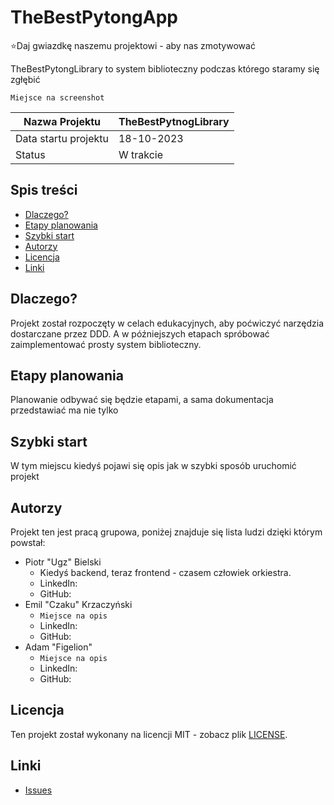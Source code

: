 # TheBestPytongApp
⭐Daj gwiazdkę naszemu projektowi - aby nas zmotywować

TheBestPytongLibrary to system biblioteczny podczas którego staramy się zgłębić 

`Miejsce na screenshot`

| Nazwa Projektu       | TheBestPytnogLibrary |
|----------------------|----------------------|
| Data startu projektu | 18-10-2023           |
| Status               | W trakcie            |

## Spis treści
 - [Dlaczego?](#dlaczego)
 - [Etapy planowania](#etapy-planowania)
 - [Szybki start](#szybki-start)
 - [Autorzy](#autorzy)
 - [Licencja](#licencja)
 - [Linki](#linki)

## Dlaczego?
Projekt został rozpoczęty w celach edukacyjnych, aby poćwiczyć narzędzia dostarczane przez DDD. A w późniejszych etapach spróbować zaimplementować prosty system biblioteczny.

## Etapy planowania
Planowanie odbywać się będzie etapami, a sama dokumentacja przedstawiać ma nie tylko 

### 

## Szybki start

W tym miejscu kiedyś pojawi się opis jak w szybki sposób uruchomić projekt

## Autorzy
Projekt ten jest pracą grupowa, poniżej znajduje się lista ludzi dzięki którym powstał:
 - Piotr "Ugz" Bielski
   - Kiedyś backend, teraz frontend - czasem człowiek orkiestra.
   - LinkedIn:
   - GitHub:
 - Emil "Czaku" Krzaczyński
   - `Miejsce na opis`
   - LinkedIn: 
   - GitHub: 
 - Adam "Figelion"
   - `Miejsce na opis`
   - LinkedIn: 
   - GitHub: 

## Licencja

Ten projekt został wykonany na licencji MIT - zobacz plik [LICENSE](LICENSE.md).

## Linki
 - [Issues](https://github.com/PolishDevCom/TheBestPytongLibrary/issues)
